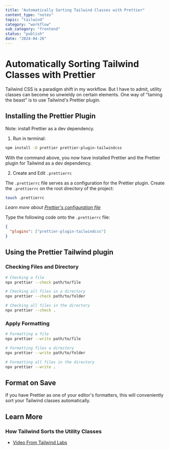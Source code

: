 ```yaml
---
title: "Automatically Sorting Tailwind Classes with Prettier"
content_type: "notes"
topic: "tailwind"
category: "workflow"
sub_category: "frontend"
status: "publish"
date: "2024-04-26"
---
```


# Automatically Sorting Tailwind Classes with Prettier

Tailwind CSS is a paradigm shift in my workflow. But I have to admit,
utility classes can become so unwieldy on certain elements. One way of "taming
the beast" is to use Tailwind's Prettier plugin.

## Installing the Prettier Plugin

Note: install Prettier as a dev dependency.

1. Run in terminal:

```bash
npm install -D prettier prettier-plugin-tailwindcss
```

With the command above, you now have installed Prettier and the Prettier plugin
for Tailwind as a dev dependency.

2. Create and Edit `.prettierrc`

The `.prettierrc` file serves as a configuration for the Prettier plugin.
Create the `.prettierrc` on the root directory of the project:

```bash
touch .prettierrc
```

_Learn more about [Prettier's configuration file](https://prettier.io/docs/en/configuration.html)_

Type the following code onto the `.prettierrc` file:

```json
{
  "plugins": ["prettier-plugin-tailwindcss"]
}
```

## Using the Prettier Tailwind plugin

### Checking Files and Directory

```bash
# Checking a file
npx prettier --check path/to/file

# Checking all files in a directory
npx prettier --check path/to/folder

# Checking all files in the directory
npx prettier --check .
```

### Apply Formatting

```bash
# Formatting a file
npx prettier --write path/to/file

# Formatting files a directory
npx prettier --write path/to/folder

# Formatting all files in the directory
npx prettier --write .
```

## Format on Save

If you have Prettier as one of your editor's formatters, this will
conveniently sort your Tailwind classes automatically.

## Learn More

### How Tailwind Sorts the Utility Classes

- [Video From Tailwind Labs](https://www.youtube.com/watch?v=_CntOc4hBcg&t=281s)
